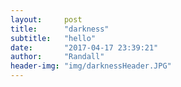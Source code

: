 ```yaml
---
layout:     post
title:      "darkness"
subtitle:   "hello"
date:       "2017-04-17 23:39:21"
author:     "Randall"
header-img: "img/darknessHeader.JPG"
---
```

